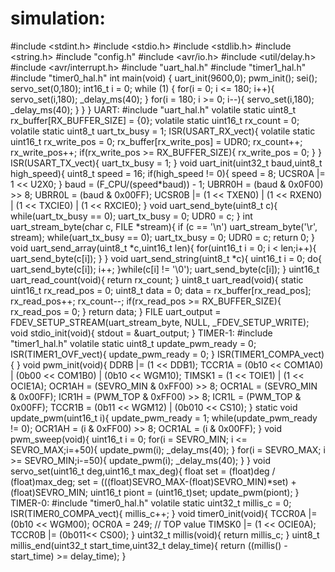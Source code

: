 # simulation:
#include <stdint.h>
#include <stdio.h>
#include <stdlib.h>
#include <string.h>
#include "config.h"
#include <avr/io.h>
#include <util/delay.h>
#include <avr/interrupt.h>
#include "uart_hal.h"
#include "timer1_hal.h"
#include "timer0_hal.h"
int main(void)
{
uart_init(9600,0);
pwm_init();
 sei();
servo_set(0,180);
int16_t i = 0;
 while (1)
 {
for(i = 0; i <= 180; i++){
servo_set(i,180);
_delay_ms(40);
}
for(i = 180; i >= 0; i--){
servo_set(i,180);
_delay_ms(40);
}
 }
}
UART:
#include "uart_hal.h"
volatile static uint8_t rx_buffer[RX_BUFFER_SIZE] = {0};
volatile static uint16_t rx_count = 0;
volatile static uint8_t uart_tx_busy = 1;
ISR(USART_RX_vect){
volatile static uint16_t rx_write_pos = 0;
rx_buffer[rx_write_pos] = UDR0;
rx_count++;
rx_write_pos++;
if(rx_write_pos >= RX_BUFFER_SIZE){
rx_write_pos = 0;
}
}
ISR(USART_TX_vect){
uart_tx_busy = 1;
}
void uart_init(uint32_t baud,uint8_t high_speed){
uint8_t speed = 16;
if(high_speed != 0){
speed = 8;
UCSR0A |= 1 << U2X0;
}
baud = (F_CPU/(speed*baud)) - 1;
UBRR0H = (baud & 0x0F00) >> 8;
UBRR0L = (baud & 0x00FF);
UCSR0B |= (1 << TXEN0) | (1 << RXEN0) | (1 << TXCIE0) | (1 << RXCIE0);
}
void uart_send_byte(uint8_t c){
while(uart_tx_busy == 0);
uart_tx_busy = 0;
UDR0 = c;
}
int uart_stream_byte(char c, FILE *stream){
if (c == '\n') uart_stream_byte('\r', stream);
while(uart_tx_busy == 0);
uart_tx_busy = 0;
UDR0 = c;
return 0;
}
void uart_send_array(uint8_t *c,uint16_t len){
for(uint16_t i = 0; i < len;i++){
uart_send_byte(c[i]);
}
}
void uart_send_string(uint8_t *c){
uint16_t i = 0;
do{
uart_send_byte(c[i]);
i++;
}while(c[i] != '\0');
uart_send_byte(c[i]);
}
uint16_t uart_read_count(void){
return rx_count;
}
uint8_t uart_read(void){
static uint16_t rx_read_pos = 0;
uint8_t data = 0;
data = rx_buffer[rx_read_pos];
rx_read_pos++;
rx_count--;
if(rx_read_pos >= RX_BUFFER_SIZE){
rx_read_pos = 0;
}
return data;
}
FILE uart_output = FDEV_SETUP_STREAM(uart_stream_byte, NULL, _FDEV_SETUP_WRITE);
void stdio_init(void){
stdout = &uart_output;
}
TIMER-1:
#include "timer1_hal.h"
volatile static uint8_t update_pwm_ready = 0;
ISR(TIMER1_OVF_vect){
update_pwm_ready = 0;
}
ISR(TIMER1_COMPA_vect){
}
void pwm_init(void){
DDRB |= (1 << DDB1);
TCCR1A = (0b10 << COM1A0) | (0b00 << COM1B0) | (0b10 << WGM10);
TIMSK1 = (1 << TOIE1) | (1 << OCIE1A);
OCR1AH = (SEVRO_MIN & 0xFF00) >> 8;
OCR1AL = (SEVRO_MIN & 0x00FF);
ICR1H = (PWM_TOP & 0xFF00) >> 8;
ICR1L = (PWM_TOP & 0x00FF);
TCCR1B = (0b11 << WGM12) | (0b010 << CS10);
}
static void update_pwm(uint16_t i){
update_pwm_ready = 1;
while(update_pwm_ready != 0);
OCR1AH = (i & 0xFF00) >> 8;
OCR1AL = (i & 0x00FF);
}
void pwm_sweep(void){
uint16_t i = 0;
for(i = SEVRO_MIN; i <= SEVRO_MAX;i=+50){
update_pwm(i);
_delay_ms(40);
}
for(i = SEVRO_MAX; i >= SEVRO_MIN;i-=50){
update_pwm(i);
_delay_ms(40);
}
}
void servo_set(uint16_t deg,uint16_t max_deg){
float set = (float)deg / (float)max_deg;
set = (((float)SEVRO_MAX-(float)SEVRO_MIN)*set) + (float)SEVRO_MIN;
uint16_t piont = (uint16_t)set;
update_pwm(piont);
}
TIMER-0:
#include "timer0_hal.h"
volatile static uint32_t millis_c = 0;
ISR(TIMER0_COMPA_vect){
millis_c++;
}
void timer0_init(void){
TCCR0A |= (0b10 << WGM00);
OCR0A = 249; // TOP value
TIMSK0 |= (1 << OCIE0A);
TCCR0B |= (0b011<< CS00);
}
uint32_t millis(void){
return millis_c;
}
uint8_t millis_end(uint32_t start_time,uint32_t delay_time){
return ((millis() - start_time) >= delay_time);
}
